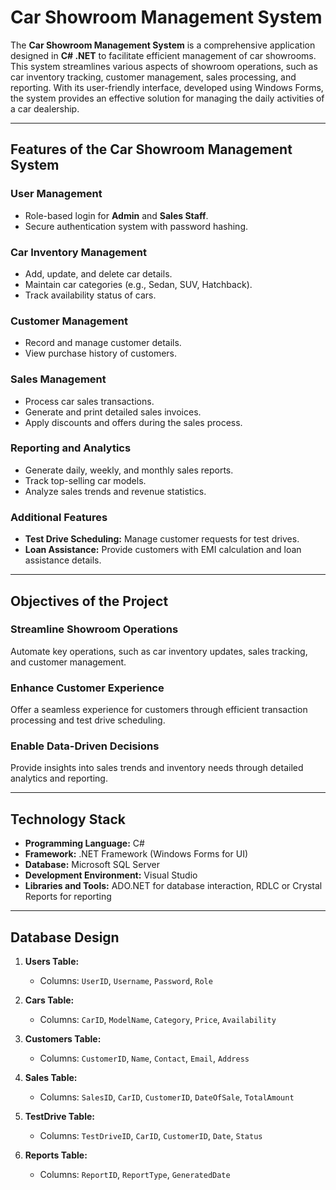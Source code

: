 # Car Showroom Management System

The **Car Showroom Management System** is a comprehensive application designed in **C# .NET** to facilitate efficient management of car showrooms. This system streamlines various aspects of showroom operations, such as car inventory tracking, customer management, sales processing, and reporting. With its user-friendly interface, developed using Windows Forms, the system provides an effective solution for managing the daily activities of a car dealership.

---

## Features of the Car Showroom Management System

### User Management
- Role-based login for **Admin** and **Sales Staff**.
- Secure authentication system with password hashing.

### Car Inventory Management
- Add, update, and delete car details.
- Maintain car categories (e.g., Sedan, SUV, Hatchback).
- Track availability status of cars.

### Customer Management
- Record and manage customer details.
- View purchase history of customers.

### Sales Management
- Process car sales transactions.
- Generate and print detailed sales invoices.
- Apply discounts and offers during the sales process.

### Reporting and Analytics
- Generate daily, weekly, and monthly sales reports.
- Track top-selling car models.
- Analyze sales trends and revenue statistics.

### Additional Features
- **Test Drive Scheduling:** Manage customer requests for test drives.
- **Loan Assistance:** Provide customers with EMI calculation and loan assistance details.

---

## Objectives of the Project

### Streamline Showroom Operations
Automate key operations, such as car inventory updates, sales tracking, and customer management.

### Enhance Customer Experience
Offer a seamless experience for customers through efficient transaction processing and test drive scheduling.

### Enable Data-Driven Decisions
Provide insights into sales trends and inventory needs through detailed analytics and reporting.

---

## Technology Stack

- **Programming Language:** C#
- **Framework:** .NET Framework (Windows Forms for UI)
- **Database:** Microsoft SQL Server
- **Development Environment:** Visual Studio
- **Libraries and Tools:** ADO.NET for database interaction, RDLC or Crystal Reports for reporting

---

## Database Design

1. **Users Table:**
   - Columns: `UserID`, `Username`, `Password`, `Role`

2. **Cars Table:**
   - Columns: `CarID`, `ModelName`, `Category`, `Price`, `Availability`

3. **Customers Table:**
   - Columns: `CustomerID`, `Name`, `Contact`, `Email`, `Address`

4. **Sales Table:**
   - Columns: `SalesID`, `CarID`, `CustomerID`, `DateOfSale`, `TotalAmount`

5. **TestDrive Table:**
   - Columns: `TestDriveID`, `CarID`, `CustomerID`, `Date`, `Status`

6. **Reports Table:**
   - Columns: `ReportID`, `ReportType`, `GeneratedDate`







